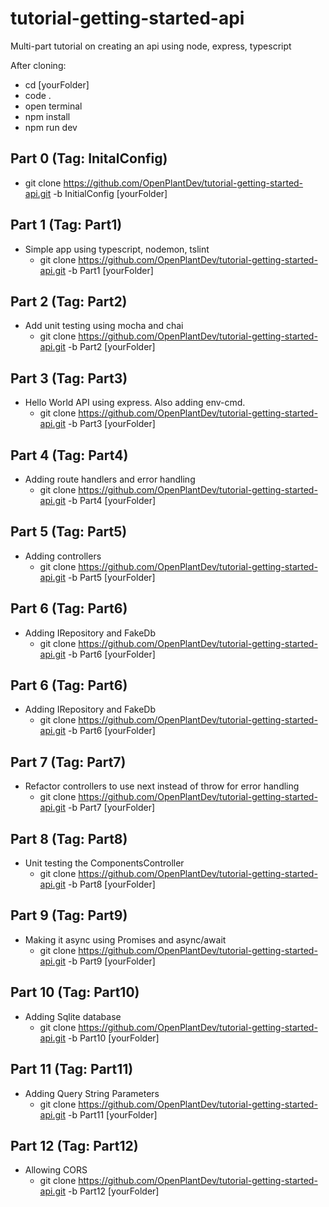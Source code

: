 # tutorial-getting-started-api
Multi-part tutorial on creating an api using node, express, typescript

After cloning:
  * cd [yourFolder]
  * code .
  * open terminal
  * npm install
  * npm run dev


## Part 0 (Tag: InitalConfig)
  * git clone https://github.com/OpenPlantDev/tutorial-getting-started-api.git -b InitialConfig [yourFolder]
## Part 1 (Tag: Part1)
  * Simple app using typescript, nodemon, tslint
    * git clone https://github.com/OpenPlantDev/tutorial-getting-started-api.git -b Part1 [yourFolder]
## Part 2 (Tag: Part2)
  * Add unit testing using mocha and chai
    * git clone https://github.com/OpenPlantDev/tutorial-getting-started-api.git -b Part2 [yourFolder]
## Part 3 (Tag: Part3)
  * Hello World API using express. Also adding env-cmd.
    * git clone https://github.com/OpenPlantDev/tutorial-getting-started-api.git -b Part3 [yourFolder]
## Part 4 (Tag: Part4)
  * Adding route handlers and error handling
    * git clone https://github.com/OpenPlantDev/tutorial-getting-started-api.git -b Part4 [yourFolder]
## Part 5 (Tag: Part5)
  * Adding controllers
    * git clone https://github.com/OpenPlantDev/tutorial-getting-started-api.git -b Part5 [yourFolder]
## Part 6 (Tag: Part6)
  * Adding IRepository and FakeDb
    * git clone https://github.com/OpenPlantDev/tutorial-getting-started-api.git -b Part6 [yourFolder]
## Part 6 (Tag: Part6)
  * Adding IRepository and FakeDb
    * git clone https://github.com/OpenPlantDev/tutorial-getting-started-api.git -b Part6 [yourFolder]
## Part 7 (Tag: Part7)
  * Refactor controllers to use next instead of throw for error handling
    * git clone https://github.com/OpenPlantDev/tutorial-getting-started-api.git -b Part7 [yourFolder]
## Part 8 (Tag: Part8)
  * Unit testing the ComponentsController
    * git clone https://github.com/OpenPlantDev/tutorial-getting-started-api.git -b Part8 [yourFolder]
## Part 9 (Tag: Part9)
  * Making it async using Promises and async/await
    * git clone https://github.com/OpenPlantDev/tutorial-getting-started-api.git -b Part9 [yourFolder]
## Part 10 (Tag: Part10)
  * Adding Sqlite database 
    * git clone https://github.com/OpenPlantDev/tutorial-getting-started-api.git -b Part10 [yourFolder]
## Part 11 (Tag: Part11)
  * Adding Query String Parameters
    * git clone https://github.com/OpenPlantDev/tutorial-getting-started-api.git -b Part11 [yourFolder]
## Part 12 (Tag: Part12)
  * Allowing CORS
    * git clone https://github.com/OpenPlantDev/tutorial-getting-started-api.git -b Part12 [yourFolder]



